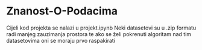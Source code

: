# Znanost-O-Podacima
Cijeli kod projekta se nalazi u projekt.ipynb
Neki datasetovi su u .zip formatu radi manjeg zauzimanja prostora te ako se želi pokrenuti algoritam nad tim datasetovima oni se moraju prvo raspakirati
